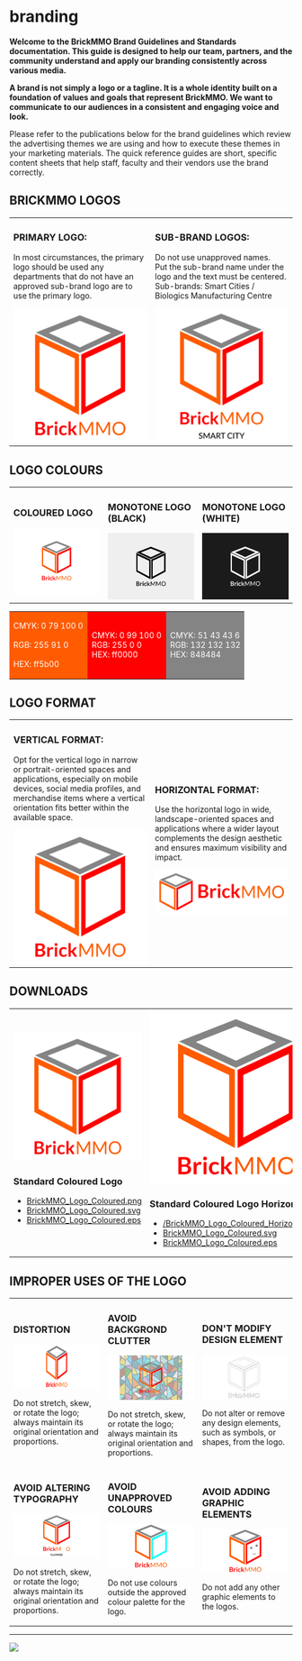 # branding

<style>@import url("//readme.codeadam.ca/readme.css");</style>

**Welcome to the BrickMMO Brand Guidelines and Standards documentation. This guide is designed to help our team, partners, and the community understand and apply our branding consistently across various media.**

**A brand is not simply a logo or a tagline. It is a whole identity built on a foundation of values and goals that represent BrickMMO. We want to communicate to our audiences in a consistent and engaging voice and look.**

Please refer to the publications below for the brand guidelines which review the advertising themes we are using and how to execute these themes in your marketing materials. The quick reference guides are short, specific content sheets that help staff, faculty and their vendors use the brand correctly.

## BRICKMMO LOGOS

<table>
<tr>
<td width="50%">

<h3>PRIMARY LOGO:</h3>

<p>In most circumstances, the primary logo should be used any departments that do not have an approved sub-brand logo are to use the primary logo.</p>

<img src="png/BrickMMO_Logo_Coloured.png">

</td>
<td width="50%">

<h3>SUB-BRAND LOGOS:</h3>

<p>Do not use unapproved names.
<br>
Put the sub-brand name under the logo and the text must be centered. 
<br>
Sub-brands: Smart Cities / Biologics Manufacturing Centre</p>

<img src="png/BrickMMO_Logo_Coloured_Sub.png">

</td>
</tr>
</table>

## LOGO COLOURS

<table>
<tr>
<td width="33.3%">

<h3>COLOURED LOGO</h3>

<img src="png/BrickMMO_Logo_Coloured_Transparent_Background.png">

</td>
<td width="33.3%">

<h3>MONOTONE LOGO (BLACK)</h3>

<img src="png/BrickMMO_Logo_Black_White_Background.png">

</td>
<td width="33.3%">

<h3>MONOTONE LOGO (WHITE)</h3>

<img src="png/BrickMMO_Logo_White_Grey_Background.png">

</td>
</tr>
</table>

<table>
<tr>
<td width="33.3%" style="background-color:#ff5B00; color:#ffffff;">

CMYK: 0 79 100 0
<br>  
RGB: 255 91 0  
<br>
HEX: ff5b00

</td>
<td width="33.3%" style="background-color:#ff0000; color:#ffffff;">

CMYK: 0 99 100 0
<br>
RGB: 255 0 0
<br>
HEX: ff0000

</td>
<td width="33.3%" style="background-color:#848484; color:#ffffff;">

CMYK: 51 43 43 6
<br>
RGB: 132 132 132
<br>
HEX: 848484

</td>
</tr>
</table>

## LOGO FORMAT

<table>
<tr>
<td width="50%">

<h3>VERTICAL FORMAT:</h3>

<p>Opt for the vertical logo in narrow or portrait-oriented spaces and applications, especially on mobile devices, social media profiles, and merchandise items where a vertical orientation fits better within the available space.</p>

<img src="png/BrickMMO_Logo_Coloured.png">

</td>
<td width="50%">

<h3>HORIZONTAL FORMAT:</h3>

<p>Use the horizontal logo in wide, landscape-oriented spaces and applications where a wider layout complements the design aesthetic and ensures maximum visibility and impact.</p>

<img src="png/BrickMMO_Logo_Coloured_Horizontal.png">

</td>
</tr>
</table>

## DOWNLOADS

<table>
<tr>
<td width="50%">

<img src="png/BrickMMO_Logo_Coloured.png">

<h3>Standard Coloured Logo</h3>

<ul>
<li><a href="png/BrickMMO_Logo_Coloured.png" download>BrickMMO_Logo_Coloured.png</a></li>
<li><a href="svg/BrickMMO_Logo_Coloured.svg" download>BrickMMO_Logo_Coloured.svg</a></li>
<li><a href="eps/BrickMMO_Logo_Coloured.eps" download>BrickMMO_Logo_Coloured.eps</a></li>
</ul>


</td>
<td width="50%">

<img src="png/BrickMMO_Logo_Coloured.png">

<h3>Standard Coloured Logo Horizontal</h3>

<ul>
<li><a href="png/BrickMMO_Logo_Coloured_Horizontal.png" download>/BrickMMO_Logo_Coloured_Horizontal.png</a></li>
<li><a href="svg/BrickMMO_Logo_Coloured.svg" download>BrickMMO_Logo_Coloured.svg</a></li>
<li><a href="eps/BrickMMO_Logo_Coloured.eps" download>BrickMMO_Logo_Coloured.eps</a></li>
</ul>


</td>
</tr>
</table>



## IMPROPER USES OF THE LOGO

<table>
<tr>
<td width="33.3%">

<h3>DISTORTION</h3>

<img src="improper/distortion.png">

<p>Do not stretch, skew, or rotate the logo; always maintain its original orientation and proportions.</p>

</td>
<td width="33.3%">

<h3>AVOID BACKGROND CLUTTER</h3>

<img src="improper/background-clutter.png">

<p>Do not stretch, skew, or rotate the logo; always maintain its original orientation and proportions.</p>

</td>
<td width="33.3%">

<h3>DON'T MODIFY DESIGN ELEMENT</h3>

<img src="improper/modify-elements.png">

<p>Do not alter or remove any design elements, such as symbols, or shapes, from the logo.</p>

</td>
</tr>
<tr>
<td width="33.3%">

<h3>AVOID ALTERING TYPOGRAPHY</h3>

<img src="improper/altering-typography.png">

<p>Do not stretch, skew, or rotate the logo; always maintain its original orientation and proportions.</p>

</td>
<td width="33.3%">

<h3>AVOID UNAPPROVED COLOURS</h3>

<img src="improper/unapproved-colours.png">

<p>Do not use colours outside the approved colour palette for the logo.</p>

</td>
<td width="33.3%">

<h3>AVOID ADDING GRAPHIC ELEMENTS</h3>

<img src="improper/adding-graphic-elements.png">

<p>Do not add any other graphic elements to the logos.</p>

</td>
</tr>
</table>

---

<a href="https://brickmmo.com">
<img src="https://brickmmo.com/images/brickmmo-logo-horizontal.jpg" width="100">
</a>
